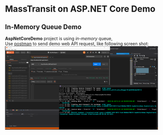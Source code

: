 # MassTransit on ASP.NET Core Demo

## In-Memory Queue Demo

**AspNetCoreDemo** project is using *in-memory* queue,  
Use [postman](https://www.getpostman.com/) to send demo web API request, like following screen shot:  
![screen shot](./pic/AspNetCoreDemo.png)
